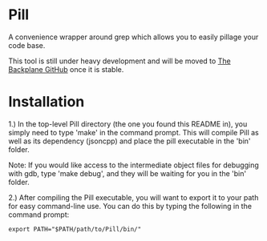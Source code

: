 Pill
====

A convenience wrapper around grep which allows you to easily pillage your code base.

This tool is still under heavy development and will be moved to [The Backplane GitHub](https://github.com/Backplane) once it is stable.

Installation
============

1.) In the top-level Pill directory (the one you found this README in),
you simply need to type 'make' in the command prompt. This will compile
Pill as well as its dependency (jsoncpp) and place the pill executable
in the 'bin' folder.

Note: If you would like access to the intermediate object files for
debugging with gdb, type 'make debug', and they will be waiting for
you in the 'bin' folder.

2.) After compiling the Pill executable, you will want to export it to
your path for easy command-line use. You can do this by typing the
following in the command prompt:

    export PATH="$PATH/path/to/Pill/bin/"
